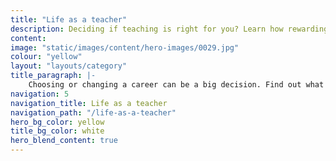 ```yaml
---
title: "Life as a teacher"
description: Deciding if teaching is right for you? Learn how rewarding life as a teacher can be, including pay, benefits, and career progression.
content:
image: "static/images/content/hero-images/0029.jpg"
colour: "yellow"
layout: "layouts/category"
title_paragraph: |-
    Choosing or changing a career can be a big decision. Find out what it's like to be a teacher in England, including how varied and rewarding teaching can be.
navigation: 5
navigation_title: Life as a teacher
navigation_path: "/life-as-a-teacher"
hero_bg_color: yellow
title_bg_color: white
hero_blend_content: true
---
```

